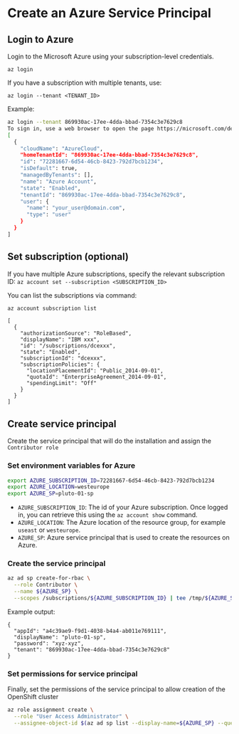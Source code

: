# Create an Azure Service Principal

## Login to Azure
Login to the Microsoft Azure using your subscription-level credentials.
```
az login
```

If you have a subscription with multiple tenants, use:
```
az login --tenant <TENANT_ID>
```

Example:
```bash
az login --tenant 869930ac-17ee-4dda-bbad-7354c3e7629c8
To sign in, use a web browser to open the page https://microsoft.com/devicelogin and enter the code AXWFQQ5FJ to authenticate.
[
  {
    "cloudName": "AzureCloud",
    "homeTenantId": "869930ac-17ee-4dda-bbad-7354c3e7629c8",
    "id": "72281667-6d54-46cb-8423-792d7bcb1234",
    "isDefault": true,
    "managedByTenants": [],
    "name": "Azure Account",
    "state": "Enabled",
    "tenantId": "869930ac-17ee-4dda-bbad-7354c3e7629c8",
    "user": {
      "name": "your_user@domain.com",
      "type": "user"
    }
  }
]
```

## Set subscription (optional)

If you have multiple Azure subscriptions, specify the relevant subscription ID: `az account set --subscription <SUBSCRIPTION_ID>`

You can list the subscriptions via command:
```bash
az account subscription list
```

```output
[
  {
    "authorizationSource": "RoleBased",
    "displayName": "IBM xxx",
    "id": "/subscriptions/dcexxx",
    "state": "Enabled",
    "subscriptionId": "dcexxx",
    "subscriptionPolicies": {
      "locationPlacementId": "Public_2014-09-01",
      "quotaId": "EnterpriseAgreement_2014-09-01",
      "spendingLimit": "Off"
    }
  }
]
```

## Create service principal

Create the service principal that will do the installation and assign the `Contributor role`

### Set environment variables for Azure

```bash
export AZURE_SUBSCRIPTION_ID=72281667-6d54-46cb-8423-792d7bcb1234
export AZURE_LOCATION=westeurope
export AZURE_SP=pluto-01-sp
```

- `AZURE_SUBSCRIPTION_ID`: The id of your Azure subscription. Once logged in, you can retrieve this using the `az account show` command.
- `AZURE_LOCATION`: The Azure location of the resource group, for example `useast` or `westeurope`.
- `AZURE_SP`: Azure service principal that is used to create the resources on Azure.

### Create the service principal
```bash
az ad sp create-for-rbac \
  --role Contributor \
  --name ${AZURE_SP} \
  --scopes /subscriptions/${AZURE_SUBSCRIPTION_ID} | tee /tmp/${AZURE_SP}-credentials.json
```

Example output:
```output
{
  "appId": "a4c39ae9-f9d1-4038-b4a4-ab011e769111",
  "displayName": "pluto-01-sp",
  "password": "xyz-xyz",
  "tenant": "869930ac-17ee-4dda-bbad-7354c3e7629c8"
}
```

### Set permissions for service principal

Finally, set the permissions of the service principal to allow creation of the OpenShift cluster
```bash
az role assignment create \
  --role "User Access Administrator" \
  --assignee-object-id $(az ad sp list --display-name=${AZURE_SP} --query='[].id' -o tsv)
```
